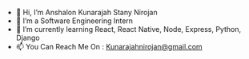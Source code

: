 - 👋 Hi, I’m Anshalon Kunarajah Stany Nirojan
- 👀 I’m a Software Engineering Intern
- 🌱 I’m currently learning React, React Native, Node, Express, Python, Django
- 📫 You Can Reach Me On : Kunarajahnirojan@gmail.com
